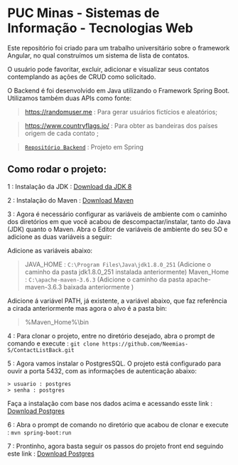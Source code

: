 # PUC Minas - Sistemas de Informação - Tecnologias Web 

<p> Este repositório foi criado para um trabalho universitário sobre o framework Angular, no qual construímos um sistema de lista de contatos.

<p> O usuário pode favoritar, excluir, adicionar e visualizar seus contatos contemplando as ações de CRUD como solicitado.
  
  O Backend é foi desenvolvido em Java utilizando o Framework Spring Boot. Utilizamos também duas APIs como fonte:
  
  > https://randomuser.me : Para gerar usuários fictícios e aleatórios;
  
  > https://www.countryflags.io/ : Para obter as bandeiras dos países origem de cada contato ;

 > <a href="https://github.com/Neemias-S/ContactList" target="_blank">`Repositório Backend`</a> : Projeto em Spring

## Como rodar o projeto:

 1 : Instalação da JDK : <a href="https://www.oracle.com/java/technologies/javase/javase-jdk8-downloads.html" target="_blank">Download da JDK 8</a>

 2 : Instalação do Maven : <a href="https://maven.apache.org/download.cgi" target="_balnk">Download Maven</a>
  
 3 : Agora é necessário configurar as variáveis de ambiente com o caminho dos diretórios em que você acabou de descompactar/instalar, tanto do Java (JDK) quanto o Maven. Abra o Editor de variáveis de ambiente do seu SO e adicione as duas variáveis a seguir:
 
 Adicione as variáveis abaixo: 
  > JAVA_HOME : `C:\Program Files\Java\jdk1.8.0_251` (Adicione o caminho da pasta jdk1.8.0_251 instalada anteriormente)
  > Maven_Home : `C:\apache-maven-3.6.3` (Adicione o caminho da pasta apache-maven-3.6.3 baixada anteriormente )
  
 Adicione á variável PATH, já existente,  a variável abaixo, que faz referência a cirada anteriormente mas agora o alvo é a pasta bin:
  >  %Maven_Home%\bin

 4 : Para clonar o projeto, entre no diretório desejado, abra o prompt de comando e execute : `git clone https://github.com/Neemias-S/ContactListBack.git`

 5 : Agora vamos instalar o PostgresSQL. O projeto está configurado para ouvir a porta 5432, com as informações de autenticação abaixo:
    
    > usuario : postgres
    > senha : postgres
 
  Faça a instalação com base nos dados acima e acessando esste link : <a href="https://www.postgresql.org/download/windows/" target="_blank"> Download Postgres </a>

 6 : Abra o prompt de comando no diretório que acabou de clonar e execute : `mvn spring-boot:run`

 7 : Prontinho, agora basta seguir os passos do projeto front end seguindo este link : <a href="https://github.com/Neemias-S/ContactList" target="_blank"> Download Postgres </a>
